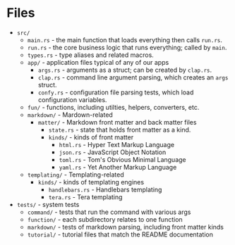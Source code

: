 # Files

* `src/`
    * `main.rs` - the main function that loads everything then calls `run.rs`.
    * `run.rs` - the core business logic that runs everything; called by `main`.
    * `types.rs` - type aliases and related macros.
    * `app/` - application files typical of any of our apps
        * `args.rs` - arguments as a struct; can be created by `clap.rs`.
        * `clap.rs` - command line argument parsing, which creates an `args` struct.
        * `confy.rs` - configuration file parsing tests, which load configuration variables.
    * `fun/` - functions, including utilties, helpers, converters, etc.
    * `markdown/` - Mardown-related
        * `matter/` - Markdown front matter and back matter files
            * `state.rs` - state that holds front matter as a kind.
            * `kinds/` - kinds of front matter
                * `html.rs` - Hyper Text Markup Language
                * `json.rs` - JavaScript Object Notation
                * `toml.rs` - Tom's Obvious Minimal Language
                * `yaml.rs` - Yet Another Markup Language
    * `templating/` - Templating-related
        * `kinds/` - kinds of templating engines
            * `handlebars.rs` - Handlebars templating
            * `tera.rs` - Tera templating
* `tests/` - system tests
    * `command/` - tests that run the command with various args
    * `function/` - each subdirectory relates to one function
    * `markdown/` - tests of markdown parsing, including front matter kinds
    * `tutorial/` - tutorial files that match the README documentation
